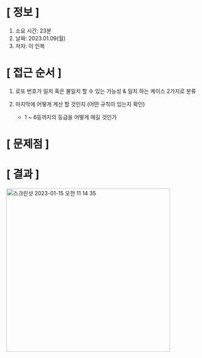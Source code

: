 # **[ 정보 ]**
1. 소요 시간: 23분
2. 날짜: 2023.01.09(월)
3. 저자: 이 인복

# **[ 접근 순서 ]**
1. 로또 번호가 일치 혹은 불일치 할 수 있는 가능성 & 일치 하는 케이스 2가지로 분류


2. 마지막에 어떻게 계산 할 것인지 (어떤 규칙이 있는지 확인)
    - 1 ~ 6등까지의 등급을 어떻게 매길 것인가

# **[ 문제점 ]**

# **[ 결과 ]**
<img width="427" alt="스크린샷 2023-01-15 오전 11 14 35" src="https://user-images.githubusercontent.com/59809278/212519437-4aa3a679-d3b1-4cd5-846a-956945ddd78e.png">

